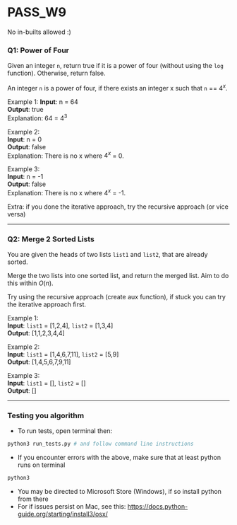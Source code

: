 # PASS_W9
No in-builts allowed :)

### Q1: Power of Four 
Given an integer `n`, return true if it is a power of four (without using the `log` function). Otherwise, return false.

An integer `n` is a power of four, if there exists an integer x such that `n` == $4^x$.

Example 1:
**Input**: n = 64  
**Output**: true  
Explanation: 64 = $4^3$

Example 2:  
**Input**: n = 0  
**Output**: false  
Explanation: There is no x where $4^x$ = 0.

Example 3:  
**Input**: n = -1  
**Output**: false  
Explanation: There is no x where $4^x$ = -1.

Extra: if you done the iterative approach, try the recursive approach (or vice versa)

---

### Q2: Merge 2 Sorted Lists 
You are given the heads of two lists `list1` and `list2`, that are already sorted.

Merge the two lists into one sorted list, and return the merged list. Aim to do this within $O(n)$.

Try using the recursive approach (create aux function), if stuck you can try the iterative approach first.

Example 1:  
**Input**: `list1` = [1,2,4], `list2` = [1,3,4]  
**Output**: [1,1,2,3,4,4]  

Example 2:  
**Input**: `list1` = [1,4,6,7,11], `list2` = [5,9]  
**Output**: [1,4,5,6,7,9,11]  

Example 3:  
**Input**: `list1` = [], `list2` = []  
**Output**: []  

---

### Testing you algorithm
- To run tests, open terminal then:
```sh
python3 run_tests.py # and follow command line instructions
```

- If you encounter errors with the above, make sure that at least python runs on terminal
```sh
python3
```

- You may be directed to Microsoft Store (Windows), if so install python from there
- For if issues persist on Mac,  see this: https://docs.python-guide.org/starting/install3/osx/
